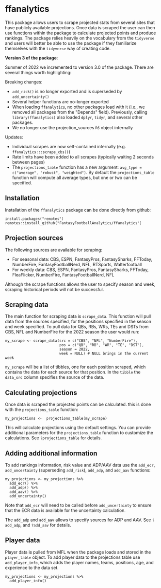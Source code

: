 # ffanalytics

This package allows users to scrape projected stats from several sites that have
publicly available projections. Once data is scraped the user can then use functions
within the package to calculate projected points and produce rankings. The package
relies heavily on the vocabulary from the `tidyverse` and users will better be
able to use the package if they familiarize themselves with the `tidyverse` way 
of creating code.

**Version 3 of the package**:

Summer of 2022 we incremented to version 3.0 of the package. There are several
things worth highlighting:

Breaking changes:

* `add_risk()` is no longer exported and is superseded by `add_uncertainty()`
* Several helper functions are no-longer exported
* When loading `ffanalytics`, no other packages load with it (i.e., we removed 
all packages from the "Depends" field). Previously, calling `library(ffanalytics)`
also loaded `dplyr`, `tidyr`, and several other packages.
* We no longer use the projection_sources `R6` object internally

Updates:

* Individual scrapes are now self-contained internally (e.g. `ffanalytics:::scrape_cbs()`)
* Rate limits have been added to all scrapes (typically waiting 2 seconds between pages)
* The `projections_table` function has a new argument: `avg_type = c("average", "robust", "weighted")`. 
By default the `projections_table` function will compute all average types, but 
one or two can be specified. 


## Installation
Installation of the `ffanalytics` package can be done directly from github:
```
install.packages("remotes")
remotes::install_github("FantasyFootballAnalytics/ffanalytics")
```

## Projection sources
The following sources are available for scraping:

* For seasonal data: CBS, ESPN, FantasyPros, FantasySharks, FFToday, 
NumberFire, FantasyFootballNerd, NFL, RTSports, Walterfootball
* For weekly data: CBS, ESPN, FantasyPros, FantasySharks, FFToday, 
FleaFlicker, NumberFire, FantasyFootballNerd, NFL

Although the scrape functions allows the user to specify season and week, scraping
historical periods will not be successful.

## Scraping data
The main function for scraping data is `scrape_data`. This function will pull data
from the sources specified, for the positions specified in the season and week specified.
To pull data for QBs, RBs, WRs, TEs and DSTs from CBS, NFL and NumberFire for the 2022
season the user would run:
```
my_scrape <- scrape_data(src = c("CBS", "NFL", "NumberFire"), 
                         pos = c("QB", "RB", "WR", "TE", "DST"),
                         season = 2022,
                         week = NULL) # NULL brings in the current week
```

`my_scrape` will be a list of tibbles, one for each position scraped, which contains
the data for each source for that position. In the `tibble` the `data_src` column
specifies the source of the data.

## Calculating projections
Once data is scraped the projected points can be calculated. this is done with
the `projections_table` function:
```
my_projections <-  projections_table(my_scrape)
```
This will calculate projections using the default settings. You can provide additional
parameters for the `projections_table` function to customize the calculations. 
See `?projections_table` for details.

## Adding additional information
To add rankings information, risk value and ADP/AAV data use the `add_ecr`, 
`add_uncertainty` (superseding `add_risk`), `add_adp`, and `add_aav` functions:
```
my_projections <- my_projections %>% 
  add_ecr() %>% 
  add_adp() %>% 
  add_aav() %>%
  add_uncertainty() 
```
Note that `add_ecr` will need to be called before `add_uncertainty` to ensure that the
ECR data is available for the uncertainty calculation.

The `add_adp` and `add_aav` allows to specify sources for ADP and AAV. See `?add_adp`,
and `?add_aav` for details.

## Player data
Player data is pulled from MFL when the package loads and stored in the `player_table`
object. To add player data to the projections table use `add_player_info`, which adds
the player names, teams, positions, age, and experience to the data set.
```
my_projections <- my_projections %>% 
  add_player_info()
```

